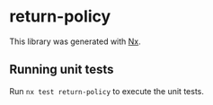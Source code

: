 # return-policy

This library was generated with [Nx](https://nx.dev).

## Running unit tests

Run `nx test return-policy` to execute the unit tests.
